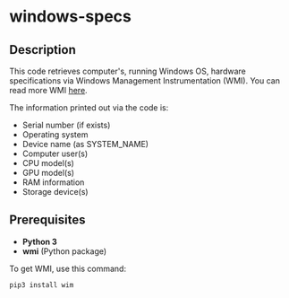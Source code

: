 # windows-specs
## Description
This code retrieves computer's, running Windows OS, hardware specifications via Windows Management Instrumentation (WMI). You can read more WMI [here](https://learn.microsoft.com/en-us/windows/win32/wmisdk/about-wmi).

The information printed out via the code is:
* Serial number (if exists)
* Operating system
* Device name (as SYSTEM_NAME)
* Computer user(s)
* CPU model(s)
* GPU model(s)
* RAM information
* Storage device(s)

## Prerequisites
* **Python 3**
* **wmi** (Python package)

To get WMI, use this command:
```
pip3 install wim
```
